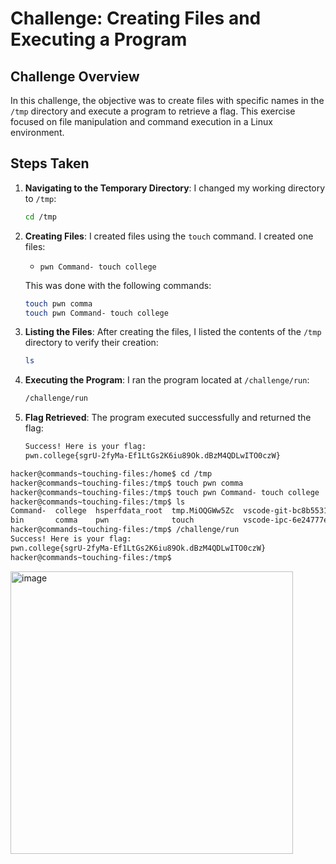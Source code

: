 # Challenge: Creating Files and Executing a Program

## Challenge Overview

In this challenge, the objective was to create files with specific names in the `/tmp` directory and execute a program to retrieve a flag. This exercise focused on file manipulation and command execution in a Linux environment.

## Steps Taken

1. **Navigating to the Temporary Directory**:
   I changed my working directory to `/tmp`:
   ```bash
   cd /tmp
   ```

2. **Creating Files**:
   I created files using the `touch` command. I created one files:
   - `pwn Command- touch college`
   
   This was done with the following commands:
   ```bash
   touch pwn comma
   touch pwn Command- touch college
   ```

3. **Listing the Files**:
   After creating the files, I listed the contents of the `/tmp` directory to verify their creation:
   ```bash
   ls
   ```

4. **Executing the Program**:
   I ran the program located at `/challenge/run`:
   ```bash
   /challenge/run
   ```

5. **Flag Retrieved**:
   The program executed successfully and returned the flag:
   ```bash
   Success! Here is your flag:
   pwn.college{sgrU-2fyMa-Ef1LtGs2K6iu89Ok.dBzM4QDLwITO0czW}
   ```


```bash
hacker@commands~touching-files:/home$ cd /tmp
hacker@commands~touching-files:/tmp$ touch pwn comma
hacker@commands~touching-files:/tmp$ touch pwn Command- touch college
hacker@commands~touching-files:/tmp$ ls
Command-  college  hsperfdata_root  tmp.MiOQGWw5Zc  vscode-git-bc8b5531dd.sock                            vscode-ipc-ce973b01-5ff4-4f46-b0fd-698dc094bba4.sock
bin       comma    pwn              touch           vscode-ipc-6e24777e-72ac-4a96-b1b9-90623cb818f7.sock
hacker@commands~touching-files:/tmp$ /challenge/run
Success! Here is your flag:
pwn.college{sgrU-2fyMa-Ef1LtGs2K6iu89Ok.dBzM4QDLwITO0czW}
hacker@commands~touching-files:/tmp$
```

<img width="452" alt="image" src="https://github.com/user-attachments/assets/57653a6f-fb46-4014-bb17-8a71d22c4070">
